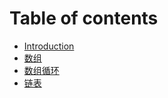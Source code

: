 # Table of contents

* [Introduction](README.md)
* [数组](shu-zu.md)
* [数组循环](untitled-1.md)
* [链表](lian-biao.md)

